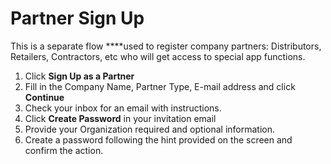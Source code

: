 # Partner Sign Up

This is a separate flow ****used to register company partners: Distributors, Retailers, Contractors, etc who will get access to special app functions.

1. Click **Sign Up as a Partner**
2. Fill in the Company Name, Partner Type, E-mail address and click **Continue**
3. Check your inbox for an email with instructions.
4. Click **Create Password** in your invitation email
5. Provide your Organization required and optional information.
6. Create a password following the hint provided on the screen and confirm the action.

